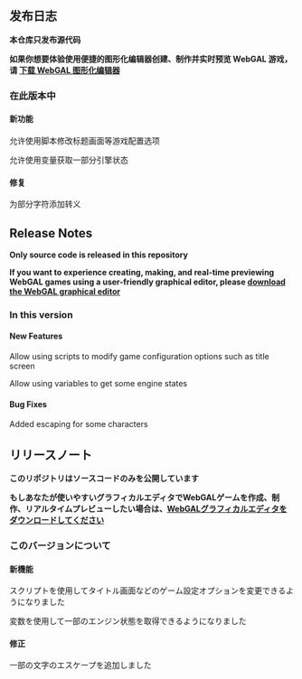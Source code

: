 ## 发布日志

**本仓库只发布源代码**

**如果你想要体验使用便捷的图形化编辑器创建、制作并实时预览 WebGAL 游戏，请 [下载 WebGAL 图形化编辑器](https://github.com/MakinoharaShoko/WebGAL_Terre/releases)**

### 在此版本中

#### 新功能

允许使用脚本修改标题画面等游戏配置选项

允许使用变量获取一部分引擎状态

#### 修复

为部分字符添加转义

<!-- English Translation -->
## Release Notes

**Only source code is released in this repository**

**If you want to experience creating, making, and real-time previewing WebGAL games using a user-friendly graphical editor, please [download the WebGAL graphical editor](https://github.com/MakinoharaShoko/WebGAL_Terre/releases)**

### In this version

#### New Features

Allow using scripts to modify game configuration options such as title screen

Allow using variables to get some engine states

#### Bug Fixes

Added escaping for some characters

<!-- Japanese Translation -->
## リリースノート

**このリポジトリはソースコードのみを公開しています**

**もしあなたが使いやすいグラフィカルエディタでWebGALゲームを作成、制作、リアルタイムプレビューしたい場合は、[WebGALグラフィカルエディタをダウンロードしてください](https://github.com/MakinoharaShoko/WebGAL_Terre/releases)**

### このバージョンについて

#### 新機能

スクリプトを使用してタイトル画面などのゲーム設定オプションを変更できるようになりました

変数を使用して一部のエンジン状態を取得できるようになりました

#### 修正

一部の文字のエスケープを追加しました





[//]: # (<!-- French Translation -->)

[//]: # (#### Nouvelles fonctionnalités)

[//]: # ()
[//]: # (Prise en charge partielle des styles CSS pour le texte des boîtes de dialogue)

[//]: # ()
[//]: # (Personnalisation de l'interface des choix)

[//]: # ()
[//]: # (#### Corrections)

[//]: # ()
[//]: # (Fuite de mémoire avec l'effet de pluie)

[//]: # ()
[//]: # (Conflit lors de l'appel simultané de plusieurs callScene ou changeScene)
